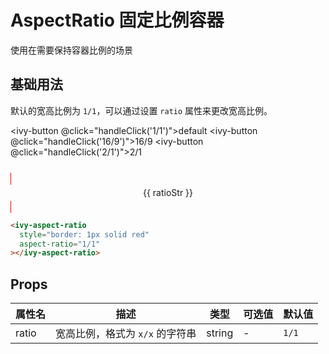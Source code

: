 # AspectRatio 固定比例容器

使用在需要保持容器比例的场景

## 基础用法

默认的宽高比例为 `1/1`，可以通过设置 `ratio` 属性来更改宽高比例。

<ivy-button @click="handleClick('1/1')">default</ivy-button>
<ivy-button @click="handleClick('16/9')">16/9</ivy-button>
<ivy-button @click="handleClick('2/1')">2/1</ivy-button>

<div style="height: 12px;"></div>

<ClientOnly>
<ivy-aspect-ratio style="border: 1px solid red" :ratio="ratioStr">
    <div style="text-align:center;line-height: 2em;">{{ ratioStr }}</div>
</ivy-aspect-ratio>
</ClientOnly>

```html
<ivy-aspect-ratio
  style="border: 1px solid red"
  aspect-ratio="1/1"
></ivy-aspect-ratio>
```

## Props

| 属性名 | 描述                            | 类型   | 可选值 | 默认值 |
| ------ | ------------------------------- | ------ | ------ | ------ |
| ratio  | 宽高比例，格式为 `x/x` 的字符串 | string | -      | `1/1`  |

<script setup>
import { ref } from 'vue'
const ratioStr = ref('1/1')
const handleClick = (ratio) => {
    ratioStr.value = ratio
}
</script>
